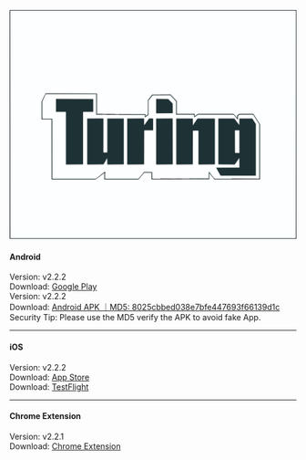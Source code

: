 ![Turing](./logo.svg) 
####  Android
Version: v2.2.2   
Download: [Google Play](https://play.google.com/store/apps/details?id=xyz.turingwallet.app)  
Version: v2.2.2    
Download: [Android APK ｜MD5: 8025cbbed038e7bfe447693f66139d1c ](https://cdn.turingwallet.xyz/TuringWallet/TuringWallet_v2.2.2_20251010090014.apk)  
Security Tip: Please use the MD5 verify the APK to avoid fake App. 

______________________________________________________________________________________________________________________
####  iOS
Version: v2.2.2    
Download: [App Store](https://apps.apple.com/us/app/turingwallet/id673901912)  
Download: [TestFlight](https://testflight.apple.com/join/yg3nR1v3)

______________________________________________________________________________________________________________________
####  Chrome Extension
Version:  v2.2.1  
Download: [Chrome Extension](https://chromewebstore.google.com/detail/turing-wallet/mjlneilmalioopigbcoamnebihcfndeg) 
